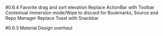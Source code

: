 #0.6.4
Favorite drag and sort elevation
Replace ActionBar with Toolbar
Contextual immersion mode/Wipe to discard for Bookmarks, Source and Repo Manager
Replace Toast with Snackbar

#0.6.3
Material Design overhaul
